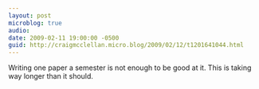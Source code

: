 ```yaml
---
layout: post
microblog: true
audio: 
date: 2009-02-11 19:00:00 -0500
guid: http://craigmcclellan.micro.blog/2009/02/12/t1201641044.html
---
```

Writing one paper a semester is not enough to be good at it.  This is taking way longer than it should.
